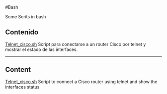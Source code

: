 #Bash

Some Scrits in bash

## Contenido

[Telnet_cisco.sh](https://github.com/Atr0m/bash/blob/master/Telnet_cisco.sh) Script para conectarse a un router Cisco por telnet y mostrar el estado de las interfaces.

***

## Content

[Telnet_cisco.sh](https://github.com/Atr0m/bash/blob/master/Telnet_cisco.sh) Script to connect a Cisco router using telnet and show the interfaces status
